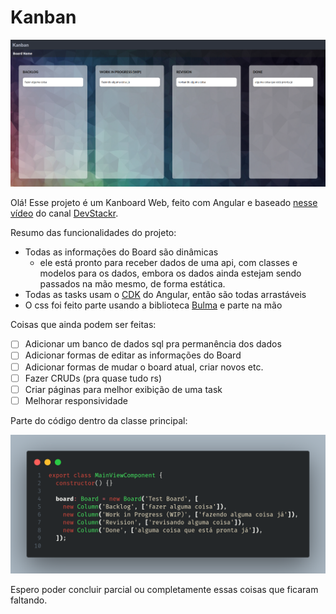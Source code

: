 # Kanban

![](./assetsReadme/pic.png)

Olá! Esse projeto é um Kanboard Web, feito com Angular e baseado [nesse vídeo](https://www.youtube.com/watch?v=YGCDAXFWAZo) do canal [DevStackr](https://www.youtube.com/@Devstackr).

Resumo das funcionalidades do projeto:

- Todas as informações do Board são dinâmicas
  - ele está pronto para receber dados de uma api, com classes e modelos para os dados, embora os dados ainda estejam sendo passados na mão mesmo, de forma estática.
- Todas as tasks usam o [CDK](https://v7.material.angular.io/cdk/drag-drop/overview) do Angular, então são todas arrastáveis
- O css foi feito parte usando a biblioteca [Bulma](https://bulma.io/documentation/start/overview/) e parte na mão

Coisas que ainda podem ser feitas:

- [ ] Adicionar um banco de dados sql pra permanência dos dados
- [ ] Adicionar formas de editar as informações do Board
- [ ] Adicionar formas de mudar o board atual, criar novos etc.
- [ ] Fazer CRUDs (pra quase tudo rs)
- [ ] Criar páginas para melhor exibição de uma task
- [ ] Melhorar responsividade

Parte do código dentro da classe principal:

![](./assetsReadme/cod.png)

Espero poder concluir parcial ou completamente essas coisas que ficaram faltando.
